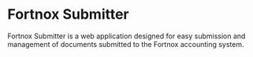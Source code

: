 # Fortnox Submitter
Fortnox Submitter is a web application designed for easy submission and management of documents submitted to the Fortnox accounting system.
